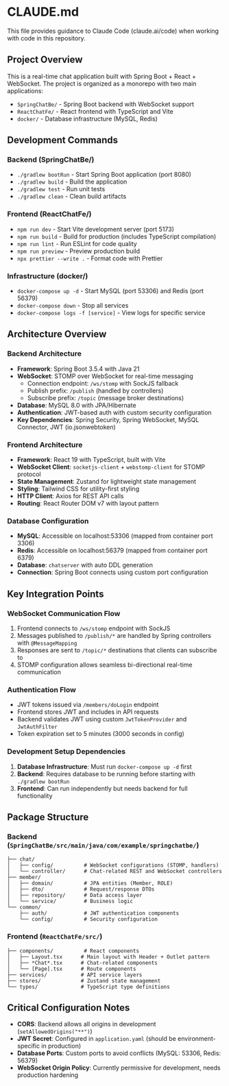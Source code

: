 # CLAUDE.md

This file provides guidance to Claude Code (claude.ai/code) when working with code in this repository.

## Project Overview

This is a real-time chat application built with Spring Boot + React + WebSocket. The project is organized as a monorepo with two main applications:

- `SpringChatBe/` - Spring Boot backend with WebSocket support
- `ReactChatFe/` - React frontend with TypeScript and Vite
- `docker/` - Database infrastructure (MySQL, Redis)

## Development Commands

### Backend (SpringChatBe/)
- `./gradlew bootRun` - Start Spring Boot application (port 8080)
- `./gradlew build` - Build the application
- `./gradlew test` - Run unit tests
- `./gradlew clean` - Clean build artifacts

### Frontend (ReactChatFe/)
- `npm run dev` - Start Vite development server (port 5173)
- `npm run build` - Build for production (includes TypeScript compilation)
- `npm run lint` - Run ESLint for code quality
- `npm run preview` - Preview production build
- `npx prettier --write .` - Format code with Prettier

### Infrastructure (docker/)
- `docker-compose up -d` - Start MySQL (port 53306) and Redis (port 56379)
- `docker-compose down` - Stop all services
- `docker-compose logs -f [service]` - View logs for specific service

## Architecture Overview

### Backend Architecture
- **Framework**: Spring Boot 3.5.4 with Java 21
- **WebSocket**: STOMP over WebSocket for real-time messaging
  - Connection endpoint: `/ws/stomp` with SockJS fallback
  - Publish prefix: `/publish` (handled by controllers)  
  - Subscribe prefix: `/topic` (message broker destinations)
- **Database**: MySQL 8.0 with JPA/Hibernate
- **Authentication**: JWT-based auth with custom security configuration
- **Key Dependencies**: Spring Security, Spring WebSocket, MySQL Connector, JWT (io.jsonwebtoken)

### Frontend Architecture
- **Framework**: React 19 with TypeScript, built with Vite
- **WebSocket Client**: `socketjs-client` + `webstomp-client` for STOMP protocol
- **State Management**: Zustand for lightweight state management
- **Styling**: Tailwind CSS for utility-first styling
- **HTTP Client**: Axios for REST API calls
- **Routing**: React Router DOM v7 with layout pattern

### Database Configuration
- **MySQL**: Accessible on localhost:53306 (mapped from container port 3306)
- **Redis**: Accessible on localhost:56379 (mapped from container port 6379)
- **Database**: `chatserver` with auto DDL generation
- **Connection**: Spring Boot connects using custom port configuration

## Key Integration Points

### WebSocket Communication Flow
1. Frontend connects to `/ws/stomp` endpoint with SockJS
2. Messages published to `/publish/*` are handled by Spring controllers with `@MessageMapping`
3. Responses are sent to `/topic/*` destinations that clients can subscribe to
4. STOMP configuration allows seamless bi-directional real-time communication

### Authentication Flow
- JWT tokens issued via `/members/doLogin` endpoint
- Frontend stores JWT and includes in API requests
- Backend validates JWT using custom `JwtTokenProvider` and `JwtAuthFilter`
- Token expiration set to 5 minutes (3000 seconds in config)

### Development Setup Dependencies
1. **Database Infrastructure**: Must run `docker-compose up -d` first
2. **Backend**: Requires database to be running before starting with `./gradlew bootRun`
3. **Frontend**: Can run independently but needs backend for full functionality

## Package Structure

### Backend (`SpringChatBe/src/main/java/com/example/springchatbe/`)
```
├── chat/
│   ├── config/          # WebSocket configurations (STOMP, handlers)
│   └── controller/      # Chat-related REST and WebSocket controllers
├── member/
│   ├── domain/          # JPA entities (Member, ROLE)
│   ├── dto/             # Request/response DTOs
│   ├── repository/      # Data access layer
│   └── service/         # Business logic
└── common/
    ├── auth/            # JWT authentication components
    └── config/          # Security configuration
```

### Frontend (`ReactChatFe/src/`)
```
├── components/          # React components
│   ├── Layout.tsx      # Main layout with Header + Outlet pattern
│   ├── *Chat*.tsx      # Chat-related components
│   └── [Page].tsx      # Route components
├── services/           # API service layers
├── stores/             # Zustand state management
└── types/              # TypeScript type definitions
```

## Critical Configuration Notes

- **CORS**: Backend allows all origins in development (`setAllowedOrigins("**")`)
- **JWT Secret**: Configured in `application.yaml` (should be environment-specific in production)
- **Database Ports**: Custom ports to avoid conflicts (MySQL: 53306, Redis: 56379)
- **WebSocket Origin Policy**: Currently permissive for development, needs production hardening